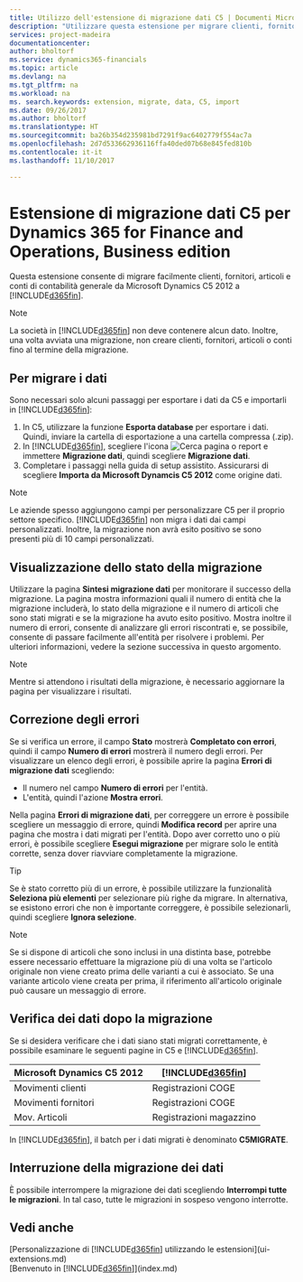 ```yaml
---
title: Utilizzo dell'estensione di migrazione dati C5 | Documenti Microsoft
description: "Utilizzare questa estensione per migrare clienti, fornitori, articoli e conti di contabilità generale da Microsoft Dynamics C5 2012 a Financials."
services: project-madeira
documentationcenter: 
author: bholtorf
ms.service: dynamics365-financials
ms.topic: article
ms.devlang: na
ms.tgt_pltfrm: na
ms.workload: na
ms. search.keywords: extension, migrate, data, C5, import
ms.date: 09/26/2017
ms.author: bholtorf
ms.translationtype: HT
ms.sourcegitcommit: ba26b354d235981bd7291f9ac6402779f554ac7a
ms.openlocfilehash: 2d7d533662936116ffa40ded07b68e845fed810b
ms.contentlocale: it-it
ms.lasthandoff: 11/10/2017

---
```


# <a name="the-c5-data-migration-extension-for-dynamics-365-for-finance-and-operations-business-edition"></a>Estensione di migrazione dati C5 per Dynamics 365 for Finance and Operations, Business edition
Questa estensione consente di migrare facilmente clienti, fornitori, articoli e conti di contabilità generale da Microsoft Dynamics C5 2012 a [!INCLUDE[d365fin](includes/d365fin_md.md)].  
  
> [!Note] 
> La società in [!INCLUDE[d365fin](includes/d365fin_md.md)] non deve contenere alcun dato. Inoltre, una volta avviata una migrazione, non creare clienti, fornitori, articoli o conti fino al termine della migrazione.

## <a name="to-migrate-data"></a>Per migrare i dati
Sono necessari solo alcuni passaggi per esportare i dati da C5 e importarli in [!INCLUDE[d365fin](includes/d365fin_md.md)]:  
  
1. In C5, utilizzare la funzione **Esporta database** per esportare i dati. Quindi, inviare la cartella di esportazione a una cartella compressa (.zip).  
2. In [!INCLUDE[d365fin](includes/d365fin_md.md)], scegliere l'icona ![Cerca pagina o report](media/ui-search/search_small.png "Icona Cerca pagina o report") e immettere **Migrazione dati**, quindi scegliere **Migrazione dati**.  
3. Completare i passaggi nella guida di setup assistito. Assicurarsi di scegliere **Importa da Microsoft Dynamcis C5 2012** come origine dati.  

> [!Note] 
> Le aziende spesso aggiungono campi per personalizzare C5 per il proprio settore specifico. [!INCLUDE[d365fin](includes/d365fin_md.md)] non migra i dati dai campi personalizzati. Inoltre, la migrazione non avrà esito positivo se sono presenti più di 10 campi personalizzati. 

## <a name="viewing-the-status-of-the-migration"></a>Visualizzazione dello stato della migrazione
Utilizzare la pagina **Sintesi migrazione dati** per monitorare il successo della migrazione. La pagina mostra informazioni quali il numero di entità che la migrazione includerà, lo stato della migrazione e il numero di articoli che sono stati migrati e se la migrazione ha avuto esito positivo. Mostra inoltre il numero di errori, consente di analizzare gli errori riscontrati e, se possibile, consente di passare facilmente all'entità per risolvere i problemi. Per ulteriori informazioni, vedere la sezione successiva in questo argomento. 

> [!Note] 
> Mentre si attendono i risultati della migrazione, è necessario aggiornare la pagina per visualizzare i risultati.

## <a name="correcting-errors"></a>Correzione degli errori
Se si verifica un errore, il campo **Stato** mostrerà **Completato con errori**, quindi il campo **Numero di errori** mostrerà il numero degli errori. Per visualizzare un elenco degli errori, è possibile aprire la pagina **Errori di migrazione dati** scegliendo:

* Il numero nel campo **Numero di errori** per l'entità. 
* L'entità, quindi l'azione **Mostra errori**. 

Nella pagina **Errori di migrazione dati**, per correggere un errore è possibile scegliere un messaggio di errore, quindi **Modifica record** per aprire una pagina che mostra i dati migrati per l'entità. Dopo aver corretto uno o più errori, è possibile scegliere **Esegui migrazione** per migrare solo le entità corrette, senza dover riavviare completamente la migrazione.  

> [!Tip]
> Se è stato corretto più di un errore, è possibile utilizzare la funzionalità **Seleziona più elementi** per selezionare più righe da migrare. In alternativa, se esistono errori che non è importante correggere, è possibile selezionarli, quindi scegliere **Ignora selezione**.

> [!Note]
> Se si dispone di articoli che sono inclusi in una distinta base, potrebbe essere necessario effettuare la migrazione più di una volta se l'articolo originale non viene creato prima delle varianti a cui è associato. Se una variante articolo viene creata per prima, il riferimento all'articolo originale può causare un messaggio di errore.  

## <a name="verifying-data-after-migrating"></a>Verifica dei dati dopo la migrazione 
Se si desidera verificare che i dati siano stati migrati correttamente, è possibile esaminare le seguenti pagine in C5 e [!INCLUDE[d365fin](includes/d365fin_md.md)].

|Microsoft Dynamics C5 2012 | [!INCLUDE[d365fin](includes/d365fin_md.md)]|
|-----|-----|
|Movimenti clienti| Registrazioni COGE|
|Movimenti fornitori| Registrazioni COGE|
|Mov. Articoli| Registrazioni magazzino|

In [!INCLUDE[d365fin](includes/d365fin_md.md)], il batch per i dati migrati è denominato **C5MIGRATE**. 

## <a name="stopping-data-migration"></a>Interruzione della migrazione dei dati
È possibile interrompere la migrazione dei dati scegliendo **Interrompi tutte le migrazioni**. In tal caso, tutte le migrazioni in sospeso vengono interrotte.

## <a name="see-also"></a>Vedi anche
[Personalizzazione di [!INCLUDE[d365fin](includes/d365fin_md.md)] utilizzando le estensioni](ui-extensions.md)  
[Benvenuto in [!INCLUDE[d365fin](includes/d365fin_md.md)]](index.md)  

